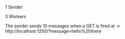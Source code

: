 1 Sender

3 Workers

The sender sends 10 messages when a GET is fired at -> http://localhost:1250/?message=hello%20there



